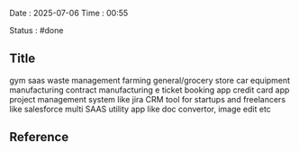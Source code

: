 Date : 2025-07-06  Time : 00:55

Status : #done

## Title

gym saas
waste management
farming
general/grocery store
car equipment manufacturing 
contract manufacturing
e ticket booking app
credit card app
project management system like jira
CRM tool for startups and freelancers like salesforce
multi SAAS utility app like doc convertor, image edit etc












## Reference